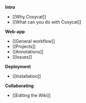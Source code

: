 **Intro**
* [[Why Cosycat]]
* [[What can you do with Cosycat]]

**Web-app**
* [[General workflow]]
* [[Projects]]
* [[Annotations]]
* [[Issues]]

**Deployment**
* [[Installation]]

**Collaborating**
* [[Editing the Wiki]]
